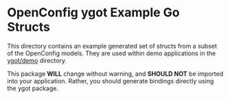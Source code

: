 # OpenConfig ygot Example Go Structs

This directory contains an example generated set of structs from a subset of the
OpenConfig models. They are used within demo applications in the
[ygot/demo](https://github.com/michaelhenkel/ygot/tree/master/demo) directory.

This package **WILL** change without warning, and **SHOULD NOT** be imported
into your application. Rather, you should generate bindings directly using the
ygot package.
